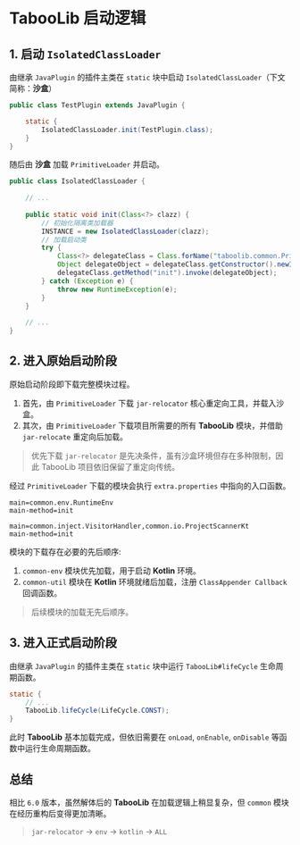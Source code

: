 # TabooLib 启动逻辑

## 1. 启动 `IsolatedClassLoader`

由继承 `JavaPlugin` 的插件主类在 `static` 块中启动 `IsolatedClassLoader`（下文简称：**沙盒**）

```java
public class TestPlugin extends JavaPlugin {

    static {
        IsolatedClassLoader.init(TestPlugin.class);
    }
}
```

随后由 **沙盒** 加载 `PrimitiveLoader` 并启动。

```java
public class IsolatedClassLoader {
    
    // ...
    
    public static void init(Class<?> clazz) {
        // 初始化隔离类加载器
        INSTANCE = new IsolatedClassLoader(clazz);
        // 加载启动类
        try {
            Class<?> delegateClass = Class.forName("taboolib.common.PrimitiveLoader", true, INSTANCE);
            Object delegateObject = delegateClass.getConstructor().newInstance();
            delegateClass.getMethod("init").invoke(delegateObject);
        } catch (Exception e) {
            throw new RuntimeException(e);
        }
    }
    
    // ...
}
```

## 2. 进入原始启动阶段

原始启动阶段即下载完整模块过程。

1. 首先，由 `PrimitiveLoader` 下载 `jar-relocator` 核心重定向工具，并载入沙盒。
2. 其次，由 `PrimitiveLoader` 下载项目所需要的所有 **TabooLib** 模块，并借助 `jar-relocate` 重定向后加载。

> 优先下载 `jar-relocator` 是先决条件，虽有沙盒环境但存在多种限制，因此 TabooLib 项目依旧保留了重定向传统。

经过 `PrimitiveLoader` 下载的模块会执行 `extra.properties` 中指向的入口函数。

```properties
main=common.env.RuntimeEnv
main-method=init
```

```properties
main=common.inject.VisitorHandler,common.io.ProjectScannerKt
main-method=init
```

模块的下载存在必要的先后顺序:

1. `common-env` 模块优先加载，用于启动 **Kotlin** 环境。
2. `common-util` 模块在 **Kotlin** 环境就绪后加载，注册 `ClassAppender Callback` 回调函数。

> 后续模块的加载无先后顺序。

## 3. 进入正式启动阶段

由继承 `JavaPlugin` 的插件主类在 `static` 块中运行 `TabooLib#lifeCycle` 生命周期函数。

```java
static {
    // ...
    TabooLib.lifeCycle(LifeCycle.CONST);
}
```

此时 **TabooLib** 基本加载完成，但依旧需要在 `onLoad`, `onEnable`, `onDisable` 等函数中运行生命周期函数。

## 总结

相比 `6.0` 版本，虽然解体后的 **TabooLib** 在加载逻辑上稍显复杂，但 `common` 模块在经历重构后变得更加清晰。

> `jar-relocator` -> `env` -> `kotlin` -> `ALL`